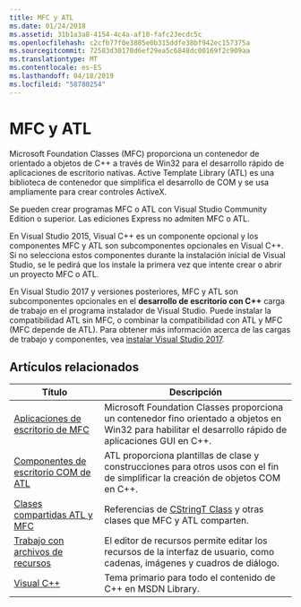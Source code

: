 ```yaml
---
title: MFC y ATL
ms.date: 01/24/2018
ms.assetid: 31b1a3a8-4154-4c4a-af10-fafc23ecdc5c
ms.openlocfilehash: c2cfb77f0e3885e0b315ddfe38bf942ec157375a
ms.sourcegitcommit: 72583d30170d6ef29ea5c6848dc00169f2c909aa
ms.translationtype: MT
ms.contentlocale: es-ES
ms.lasthandoff: 04/18/2019
ms.locfileid: "58780254"
---
```

# <a name="mfc-and-atl"></a>MFC y ATL

Microsoft Foundation Classes (MFC) proporciona un contenedor de orientado a objetos de C++ a través de Win32 para el desarrollo rápido de aplicaciones de escritorio nativas. Active Template Library (ATL) es una biblioteca de contenedor que simplifica el desarrollo de COM y se usa ampliamente para crear controles ActiveX.

Se pueden crear programas MFC o ATL con Visual Studio Community Edition o superior. Las ediciones Express no admiten MFC o ATL.

En Visual Studio 2015, Visual C++ es un componente opcional y los componentes MFC y ATL son subcomponentes opcionales en Visual C++. Si no selecciona estos componentes durante la instalación inicial de Visual Studio, se le pedirá que los instale la primera vez que intente crear o abrir un proyecto MFC o ATL.

En Visual Studio 2017 y versiones posteriores, MFC y ATL son subcomponentes opcionales en el **desarrollo de escritorio con C++** carga de trabajo en el programa instalador de Visual Studio. Puede instalar la compatibilidad ATL sin MFC, o combinar la compatibilidad con ATL y MFC (MFC depende de ATL). Para obtener más información acerca de las cargas de trabajo y componentes, vea [instalar Visual Studio 2017](/visualstudio/install/install-visual-studio).

## <a name="related-articles"></a>Artículos relacionados

|Título|Descripción|
|-----------|-----------------|
|[Aplicaciones de escritorio de MFC](../mfc/mfc-desktop-applications.md)|Microsoft Foundation Classes proporciona un contenedor fino orientado a objetos en Win32 para habilitar el desarrollo rápido de aplicaciones GUI en C++.|
|[Componentes de escritorio COM de ATL](../atl/atl-com-desktop-components.md)|ATL proporciona plantillas de clase y construcciones para otros usos con el fin de simplificar la creación de objetos COM en C++.|
|[Clases compartidas ATL y MFC](../atl-mfc-shared/atl-mfc-shared-classes.md)|Referencias de [CStringT Class](../atl-mfc-shared/reference/cstringt-class.md) y otras clases que MFC y ATL comparten.|
|[Trabajo con archivos de recursos](../windows/working-with-resource-files.md)|El editor de recursos permite editar los recursos de la interfaz de usuario, como cadenas, imágenes y cuadros de diálogo.|
|[Visual C++](../overview/visual-cpp-in-visual-studio.md)|Tema primario para todo el contenido de C++ en MSDN Library.|